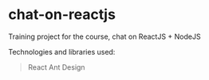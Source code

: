 # chat-on-reactjs
Training project for the course, chat on ReactJS + NodeJS

Technologies and libraries used:
> React
> Ant Design